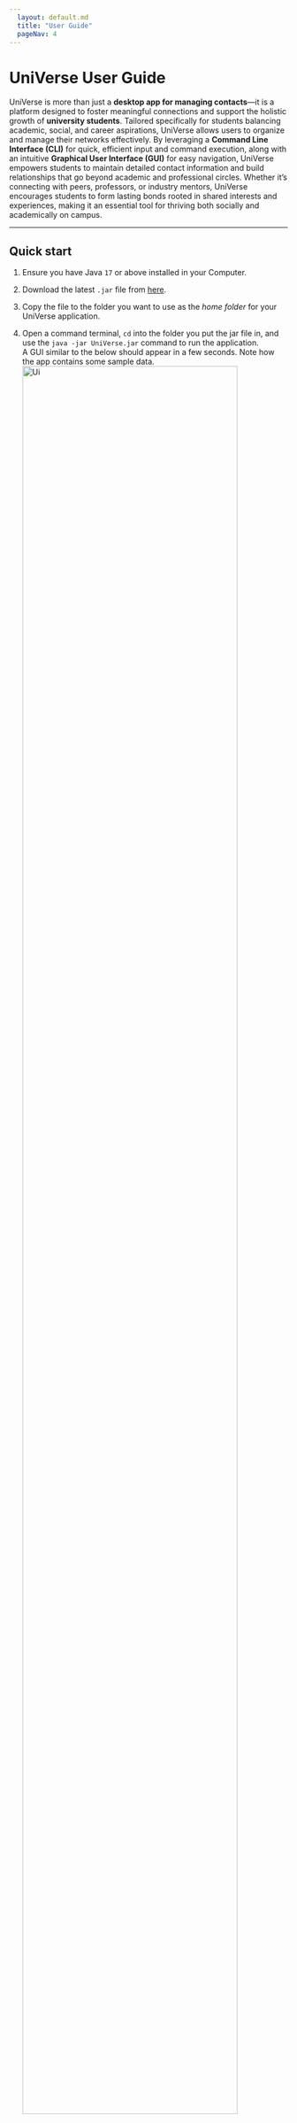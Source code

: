 ```yaml
---
  layout: default.md
  title: "User Guide"
  pageNav: 4
---
```


# UniVerse User Guide


UniVerse is more than just a **desktop app for managing contacts**—it is a platform designed to foster meaningful connections and support the holistic growth of **university students**. Tailored specifically for students balancing academic, social, and career aspirations, UniVerse allows users to organize and manage their networks effectively. By leveraging a **Command Line Interface (CLI)** for quick, efficient input and command execution, along with an intuitive **Graphical User Interface (GUI)** for easy navigation, UniVerse empowers students to maintain detailed contact information and build relationships that go beyond academic and professional circles. Whether it’s connecting with peers, professors, or industry mentors, UniVerse encourages students to form lasting bonds rooted in shared interests and experiences, making it an essential tool for thriving both socially and academically on campus.

<!-- * Table of Contents -->

<page-nav-print />

---

<div style="page-break-after: always;"></div>

## Quick start

1. Ensure you have Java `17` or above installed in your Computer.

2. Download the latest `.jar` file from [here](https://github.com/AY2425S1-CS2103T-T17-1/tp/releases).

3. Copy the file to the folder you want to use as the _home folder_ for your UniVerse application.

4. Open a command terminal, `cd` into the folder you put the jar file in, and use the `java -jar UniVerse.jar` command
   to run the application.<br>
   A GUI similar to the below should appear in a few seconds. Note how the app contains some sample data.<br>
   <img src="images/Ui.png" alt="Ui" style="width: 90%;">

5. Type the command in the command box and press Enter to execute it. e.g. typing **`help`** and pressing Enter will
   open the help window.<br>
   Some example commands you can try:

    - `list`: Lists all contacts.
    - `add n/John Doe p/98765432 e/johnd@example.com a/311, Clementi Ave 2, #02-25 u/NUS m/Computer Science b/13-12-2003`:
      Adds a contact named **John Doe** to the address book.

      <box type="info" seamless>
      
      **Note**: The `add` command supports **optional fields** such as:
        - `w/WORK_EXPERIENCE`: Specifies past work or internships (e.g., `w/Intern,Google,2023`).
        - `i/INTEREST`: Adds interests to a contact (e.g., `i/Photography`).
        - `t/TAG`: Tags to label the contact (e.g., `t/friends`).
      
      </box>

      These fields can be added to make contact information more detailed. Here’s an example with optional fields included:
      ```markdown
       add n/Alice Tan p/91234567 e/alice@example.com a/Blk 123 Clementi Ave 3, #05-10 u/NTU m/Engineering b/15-04-2000 w/Intern,Google,2023 i/Photography t/friend
      ```

    - `addi in/1 i/Reading`:
      Adds an interest called **Reading** to the contact at index 1.
    - `findu u/NUS`: Finds all contacts studying at **NUS**.
    - `findi i/Swimming`: Finds all contacts whose interests include **Swimming**.
    - `exit`: Exits the app.

6. Refer to the [Features](#features) below for details of each command.

---

<div style="page-break-after: always;"></div>

## Features

<box type="info" seamless>

**Notes about the command format:**<br>

- Words in `UPPER_CASE` are the parameters to be supplied by the user.<br>
  e.g. in `add n/NAME`, `NAME` is a parameter which can be used as `add n/John Doe`.

- Note that name cannot include prefixes that are already part of our commands.

- Items in square brackets are optional.<br>
  e.g `n/NAME [t/TAG]` can be used as `n/John Doe t/friend` or as `n/John Doe`.

- Items with `…`​ after them can be used multiple times including zero times.<br>
  e.g. `[t/TAG]…​` can be used as ` ` (i.e. 0 times), `t/friend`, `t/friend t/family` etc.

- Work experience parameter `[w/WORK_EXPERIENCE]` can only be used one time. <br>

- Parameters can be in any order.<br>
  e.g. if the command specifies `n/NAME p/PHONE_NUMBER`, `p/PHONE_NUMBER n/NAME` is also acceptable.

- Extraneous parameters for commands that do not take in parameters (such as `help`, `list`, `exit` and `clear`) will be ignored.<br>
  e.g. if the command specifies `help 123`, it will be interpreted as `help`.

- If you are using a PDF version of this document, be careful when copying and pasting commands that span multiple lines as space characters surrounding line-breaks may be omitted when copied over to the application.
  </box>

### Viewing help : `help`

Shows a message explaning how to access the help page.

![help message](images/helpMessage.png)

Format: `help`

<br>

### Adding a person: `add`

Adds a person to the address book.

Format:

```plaintext
add n/NAME p/PHONE_NUMBER e/EMAIL a/ADDRESS u/UNIVERSITY m/MAJOR b/BIRTHDATE [w/WORK_EXPERIENCE] [i/INTEREST]... [t/TAG]...
```

<box type="tip" seamless>

**Tip:** A person can have any number of interests and tags (including 0)
</box>

Parameters:

- `n/NAME`: Full name of the contact.
- `p/PHONE_NUMBER`: Numeric input of any length.
- `e/EMAIL`: Email address in `local-part@domain` format.
- `a/ADDRESS`: Contact's address.
- `u/UNIVERSITY`: University name. It is case-sensitive.
- `m/MAJOR`: Major or field of study.
- `b/BIRTHDATE`: Date of birth in `dd-mm-yyyy` format.
- `[w/WORK_EXPERIENCE]`: Work experience in the format `ROLE,COMPANY,YEAR`, where role, company and year are capitalised.
- `[i/INTEREST]...`: Interests of the contact.
- `[t/TAG]...`: Tags for categorization.

<box type="note" seamless>

**Note:** Contacts can have same names but different phone numbers
</box>

Examples:

```plaintext
add n/John Doe p/98765432 e/johnd@example.com a/311, Clementi Ave 2, #02-25 w/Intern,Google,2024 u/NUS m/Computer Science t/friends t/owesMoney i/swimming i/reading b/13-12-2003
```

```plaintext
add n/Betsy Crowe p/98765431 e/betsycrowe@example.com a/Bishan Street 22, #02-12 w/Intern,Meta,2024 u/NTU m/Computer Science t/classmate b/01-01-2001
```

<br>

### Adding fields to an existing contact

#### Adding Interests: `addi`

Adds interest(s) to an existing contact.

Format:

```plaintext
addi in/INDEX i/INTEREST...
```

- `in/INDEX`: Contact's position in the list.
- `i/INTEREST...`: Interests to add. Can add multiple interests. Note that length of interest can be 20 characters at most.
- **Note:** 
  - Only interests newly added (i.e.were originally not part of the contact's interest list) will be shown on the display message.
  - The first letter of each new interest added will automatically be capitalized in both the display message and in the `interests` field under the specified contact.

Example:

```plaintext
addi in/1 i/Swimming i/Cycling
```

<br>

#### Adding Work Experience: `addw`

Adds work experience to an existing contact.

Format:

```plaintext
addw in/INDEX w/ROLE,COMPANY,YEAR
```

- `in/INDEX`: Contact's position in the list.
- `w/ROLE,COMPANY,YEAR`: Work experience details.

Example:

```plaintext
addw in/1 w/Engineer,Google,2023
```

- `in/INDEX`: Index of contact user wishes to add work experience to. It needs to be a number from 1 to the total number of existing contacts in the contact list.
- `w/ROLE,COMPANY,YEAR`: Work experience details user wishes to add.
  - `ROLE`: Must be a single word without spaces and the first letter must be capitalized.
  - `COMPANY`: Must be a single word without spaces and the first letter must be capitalized.
  - `YEAR`: A four-digit year.
- **Note:** If the specified contact already has existing work experience, it will just be replaced by the user input.

Example:

```plaintext
addw in/1 w/Intern,Google,2024
```

- Adds the work experience `Intern,Google,2024` to the 1st person in the contact list.
  
<br>
<div style="page-break-after: always;"></div>

### Listing all persons : `list`

Shows a list of all persons in UniVerse.

Format:

```plaintext
list
```

<br>

### Editing a person : `edit`

Edits an existing person in UniVerse.

Format:

```plaintext
edit INDEX [n/NAME] [p/PHONE] [e/EMAIL] [a/ADDRESS] [t/TAG] [b/BIRTHDATE] [i/INTEREST] [w/WORK_EXPERIENCE] 
[m/MAJOR] [u/UNIVERSITY]…​
```

- **Index:**
  - Edits the person at the specified `INDEX`. The index refers to the index number shown in the displayed person list. The index **must be a positive integer** 1, 2, 3, …​
  - The index should not be longer than 1000. 
- **Updating Values:**
  - At least one of the optional fields must be provided.
  - Existing values will be updated to the input values.
- **Removing Optional Fields:**
  - `Interests`: If the edit command is executed with an empty `i/` field, it will remove the `interests` from the specified contact.
  - `Work Experience`: If the edit command is executed with an empty `w/` field, it will remove the `work experience` from the specified contact.
  - `Tag`: If the edit command is executed with an empty `t/` field, it will remove the `tag` from the specified contact.
**Note:** When editing tags, the existing tags of the person will be removed i.e adding of tags is not cumulative.

Examples:

```plaintext
edit 1 p/91234567 e/johndoe@example.com
```
- Edits the phone number and email address of the 1st person to be `91234567` and `johndoe@example.com` respectively.

```plaintext
edit 2 n/Betsy Crower t/
```
- Edits the name of the 2nd person to be `Betsy Crower` and clears all existing tags.

```plaintext
edit 3 i/
```
- Removes all interests from the third contact.

```plaintext
edit 4 w/
```
- Removes the work experience for the fourth contact.

<br>

### Finding contacts 
#### Locating persons by name: `find`

Finds persons whose names contain any of the given keywords.

Format:

```plaintext
find KEYWORD [MORE_KEYWORDS]
```

<box type="tip" seamless>

**Tip:** Type `list` to view the full list of contacts again.
</box>

- The search is case-insensitive. e.g `hans` will match `Hans`
- The order of the keywords does not matter. e.g. `Hans Bo` will match `Bo Hans`
- Only the name is searched.
- Only full words will be matched e.g. `Han` will not match `Hans`
- Persons matching at least one keyword will be returned (i.e. `OR` search).
  e.g. `Hans Bo` will return `Hans Gruber`, `Bo Yang`

Examples:

```plaintext
find John
```
- returns `john` and `John Doe`

```plaintext
find bob lee
```
- returns `Bob Chen`, `Catherine Lee`<br>

  <img src="images/findBobLeeResult.png" alt="result for 'find bob lee'" style="width: 80%;">

<br>

#### Finding Contacts by Interest: `findi`

Finds contacts with specific interests.

Format:

```plaintext
findi i/INTEREST
```

- `i/INTEREST`: Interest to search for. **Partial matches** are allowed, meaning any contact with an interest that partially matches the provided keyword will be listed.

Example: Finds contacts with the interest "swimming."
- **Exact Match**: 
```plaintext
findi i/swimming
```
- **Partial Match**: 
```plaintext
findi i/swim
```
<br>

<img src="images/findPplSwimming.png" alt="result for 'find i/swimming'" style="width: 80%;">

<br><br>

<box type="warning" seamless>

**Caution**:

Invalid Input: **Searching by multiple interests** is not supported and will trigger an error message:
```plaintext
Invalid command format! 
findi: Finds all persons whose interests contain the specified keyword (case-insensitive) and displays them as a list with index numbers.
Parameters: i/KEYWORD
```
Invalid formats:
```plaintext
findi i/reading i/swimming
```
```plaintext
findi i/reading,i/swimming
```
```plaintext
findi i/reading, i/swimming
```
```plaintext
findi i/reading swimming
```
```plaintext
findi i/reading,swimming
```
```plaintext
findi i/reading, swimming
```
</box>

<br>

#### Finding Contacts by Work Experience: `findw`

Finds contacts with specific work experiences based on **company** and optionally **role** and **year**.

Format:

```plaintext
findw w/ROLE,COMPANY,YEAR
```

- **`COMPANY`**: Required. The name of the company to search for.
- **`ROLE`**: Optional. The role or position held at the company (e.g., `Engineer`).
- **`YEAR`**: Optional. The year of employment at the company.

<box type="info" seamless>

**Note**: The fields `ROLE` and `YEAR` can be omitted, but `COMPANY` must always be specified.
</box>

Examples:

- Find all contacts who worked at Google:
  ```plaintext
  findw w/Google
  ```
- Find contacts who interned at Google:
  ```plaintext
  findw w/Intern,Google
  ```
- Find contacts who interned at Google in 2024:
  ```plaintext
  findw w/Intern,Google,2024
  ```

<br>

#### Finding Contacts by University: `findu`

Finds contacts with a specific university from the currently displayed list.

<box type="tip" seamless>

**Tip:** University name is case-sensitive.

</box>

Format:
```plaintext
findu u/UNIVERSITY
```

<box type="tip" seamless>

**Tip:** University name is case-sensitive.
</box>

- `u/UNIVERSITY`: The university to search for (case-sensitive). **Partial matches** are supported, allowing any contact with a university name that partially matches the keyword to be listed.

Example: Find contacts associated with SUTD.
- **Exact Match**:
```plaintext
findu u/SUTD
```
- **Partial Match**:
```plaintext
findu u/SUT
```

<box type="info" seamless>

**Note**:
The `findu` command operates based on the **current list of contacts displayed**. To ensure you search from the full contact list, type `list` before using `findu`. This refreshes the view to show all contacts, allowing `findu` to accurately filter contacts from the complete data set.

</box>

**Example Workflow**:
1. Type `list` to display all contacts.
2. Use `findu u/NUS` to filter and show only contacts from NUS.

<br>

#### Finding Contacts by Major: `findm`

Finds contacts with a specific major from the currently displayed list.

Format:

```plaintext
findm m/MAJOR
```

- `m/MAJOR`: Major or field of study. **Partial matches** are supported, so any contact with a major that partially matches the provided keyword will be included.

Example: Finds contacts with the major "Computer Science"
- **Exact Match**:
```plaintext
findm m/Computer Science
```
- **Partial Match**:
```plaintext
findm m/Comp
```
<img src="images/findPplCS.png" alt="result for 'findm m/Computer Science'" style="width: 80%;">


<br><br>

### Deleting a person : `delete`

Deletes the specified person from the address book.

```plaintext
delete INDEX
```

- Deletes the person at the specified `INDEX`.
- The index refers to the index number shown in the displayed person list.
- The index **must be a positive integer** 1, 2, 3, …​

Examples:

- `list` followed by `delete 2` deletes the 2nd person in the address book.
- `find Betsy` followed by `delete 1` deletes the 1st person in the results of the `find` command.

<br>

### Clearing all entries : `clear`

Clears all entries from the address book.

```plaintext
clear
```
<br>

### Exiting the program : `exit`

Exits the program.

```plaintext
exit
```

<br>

## Data Management

### Saving the data

UniVerse data are saved in the hard disk automatically after any command that changes the data. There is no need to save manually.

### Editing the data file

UniVerse data are saved automatically as a JSON file `[JAR file location]/data/UniVerse.json`. Advanced users are welcome to update data directly by editing that data file.

<box type="warning" seamless>

**Caution:**
If your changes to the data file makes its format invalid, UniVerse will discard all data and start with an empty data file at the next run. Hence, it is recommended to take a backup of the file before editing it.<br>
Furthermore, certain edits can cause the UniVerse to behave in unexpected ways (e.g., if a value entered is outside the acceptable range). Therefore, edit the data file only if you are confident that you can update it correctly.
</box>

### Archiving data files `[coming in v2.0]`

_Details coming soon ..._

---

<div style="page-break-after: always;"></div>

## FAQ

**Q**: How do I transfer my data to another Computer?<br>
**A**: Install the app in the other computer and overwrite the empty data file it creates with the file that contains the data of your previous UniVerse home folder.

---

## Known issues


1. **When using multiple screens**, if you move the application to a secondary screen, and later switch to using only the primary screen, the GUI will open off-screen. The remedy is to delete the `preferences.json` file created by the application before running the application again.
2. **If you minimize the Help Window** and then run the `help` command (or use the `Help` menu, or the keyboard shortcut `F1`) again, the original Help Window will remain minimized, and no new Help Window will appear. The remedy is to manually restore the minimized Help Window.
3. **Major and University Field Validation**:
    - The application currently allows numbers-only input for the **major** and **university** fields (e.g., `m/12345` or `u/9876`), which is unintended.
    - **Limitation**: The app does not restrict users from entering numerical values or potential module codes as majors and universities.
    - **Planned Solution**: We plan to introduce stricter input validation to prevent numbers-only entries for these fields in future versions.
4. **After deleting fields in json data file**, upon running the Universe app, the address book returned is empty but without an error message.
5. **When adding a new contact**, the `birthday` field is compulsory and it is allowed to be a date in the future.
6. **When adding `interests` to contacts**, running the `addi` command with multiple `in/` prefixes (e.g., `addi in/1 in/2 i/interest`), only the contact specified by the last index will receive the newly added interest. Therefore, users should specify only one `in/` prefix to avoid ambiguity.
7. **When adding `work experience` to contacts**, `year` is allowed to be in the future.
---

## Glossary

- **CLI (Command Line Interface)**: A user interface that allows interaction with the application through text-based commands, enabling quick and efficient data entry and command execution.

- **GUI (Graphical User Interface)**: The visual component of the application that users interact with. It includes buttons, panels, and other visual elements to make navigation easier.

- **Keyword**: A word or phrase used to search for or filter contacts within the app (e.g., an interest or university name in search commands).

- **Index**: The numerical identifier assigned to each contact in the list, used in commands such as `delete 1` or `edit 2` to specify which contact is being referenced.

- **Tag**: A label attached to a contact for categorization and easy filtering. Tags help organize contacts based on shared attributes or groups.

- **University**: The name of the institution where a contact is studying or has studied. This field helps users find and connect with peers from specific universities.

- **Major**: The field of study that a contact is pursuing or has completed. It helps users find contacts within the same academic field.

- **Work Experience**: Information detailing a contact’s professional experience, formatted as `role,company,year` (e.g., `Intern,Google,2023`).

- **Interest**: A hobby or activity that a contact is interested in, used to connect with others who share similar interests.

- **Find Command**: A command used to filter and display contacts based on specific criteria (e.g., `findu`, `findm`, `findi`, `findw`).

- **Alphanumeric**: Refers to characters that are either letters (A-Z, a-z) or numbers (0-9). It may include symbols such as underscores (_) and hyphens (-) in certain contexts, but generally excludes special characters unless specified.

- **Case-Insensitive**: A search term or keyword that matches regardless of whether it is in uppercase or lowercase (e.g., `findu u/nus` matches both "NUS" and "nus").

- **Partial Match**: A feature in some commands where the search does not require an exact match of the keyword, but can find results that contain the keyword as part of a longer string (e.g., `findm m/Comp` could match "Computer Science" and "Computer Engineering").

---

## Command Summary
| Action                                      | Format, Examples                                                                                                                                                                                                                                                                                       |
|---------------------------------------------|--------------------------------------------------------------------------------------------------------------------------------------------------------------------------------------------------------------------------------------------------------------------------------------------------------|
| **Add new contact**                         | `add n/NAME p/PHONE_NUMBER e/EMAIL a/ADDRESS u/UNIVERSITY m/MAJOR b/BIRTHDATE [w/WORK_EXPERIENCE] [i/INTEREST]... [t/TAG]...`<br> e.g., `add n/Alice Tan p/91234567 e/alice@example.com a/Blk 123 Clementi Ave 3, #05-10 u/NTU m/Engineering b/15-04-2000 w/Intern,Google,2023 i/Photography t/friend` |
| **Add Interests to existing contact**       | `addi in/INDEX i/INTEREST...` <br> e.g., `addi in/1 i/Swimming`                                                                                                                                                                                                                                        |
| **Add Work Experience to existing contact** | `addw in/INDEX w/ROLE,COMPANY,YEAR` <br> e.g., `addw in/1 w/Intern,Google,2023`                                                                                                                                                                                                                        |
| **Delete a contact**                        | `delete INDEX` <br> e.g., `delete 3`                                                                                                                                                                                                                                                                   |
| **Edit an existing contact**                | `edit INDEX [n/NAME] [p/PHONE_NUMBER] [e/EMAIL] [a/ADDRESS] [u/UNIVERSITY] [m/MAJOR] [b/BIRTHDATE] [w/WORK_EXPERIENCE] [i/INTEREST]... [t/TAG]...` <br> e.g., `edit 2 n/James Lee e/jameslee@example.com`                                                                                              |
| **Delete all contacts**                     | `clear`                                                                                                                                                                                                                                                                                                |
| **Find by Name**                            | `find KEYWORD [MORE_KEYWORDS]`<br> e.g., `find James Jake`                                                                                                                                                                                                                                             |
| **Find by Interest**                        | `findi i/INTEREST` <br> e.g., `findi i/Swimming`                                                                                                                                                                                                                                                       |
| **Find by Work Experience**                 | `findw w/[ROLE],COMPANY,[YEAR]` <br> e.g., `findw w/Engineer,Google`, `findw w/Google`, `findw w/Google,2024`                                                                                                                                                                                          |
| **Find by University**                      | `findu u/UNIVERSITY` <br> e.g., `findu u/NUS`                                                                                                                                                                                                                                                          |
| **Find by Major**                           | `findm m/MAJOR` <br> e.g., `findm m/Computer Science`                                                                                                                                                                                                                                                  |
| **List all contacts**                       | `list`                                                                                                                                                                                                                                                                                                 |
| **Help**                                    | `help`                                                                                                                                                                                                                                                                                                 |
| **Exit the application**                    | `exit`                                                                                                                                                                                                                                                                                                 |

